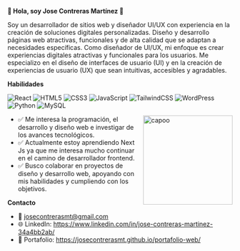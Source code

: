 **👋 Hola, soy Jose Contreras Martínez 🌱**
  
  Soy un desarrollador de sitios web y diseñador UI/UX con experiencia en la creación de soluciones digitales personalizadas. Diseño y desarrollo páginas web atractivas, funcionales y de alta calidad que se adaptan a necesidades específicas.
  Como diseñador de UI/UX, mi enfoque es crear experiencias digitales atractivas y funcionales para los usuarios. Me especializo en el diseño de interfaces de usuario (UI) y en la creación de experiencias de usuario (UX) que sean intuitivas, accesibles y agradables.

**Habilidades**

![React](https://img.shields.io/badge/react-%2320232a.svg?style=for-the-badge&logo=react&logoColor=%2361DAFB)
![HTML5](https://img.shields.io/badge/html5-%23E34F26.svg?style=for-the-badge&logo=html5&logoColor=white)
![CSS3](https://img.shields.io/badge/css3-%231572B6.svg?style=for-the-badge&logo=css3&logoColor=white)
![JavaScript](https://img.shields.io/badge/javascript-%23323330.svg?style=for-the-badge&logo=javascript&logoColor=%23F7DF1E)
![TailwindCSS](https://img.shields.io/badge/tailwindcss-%2338B2AC.svg?style=for-the-badge&logo=tailwind-css&logoColor=white)
![WordPress](https://img.shields.io/badge/WordPress-%23117AC9.svg?style=for-the-badge&logo=WordPress&logoColor=white)
![Python](https://img.shields.io/badge/python-3670A0?style=for-the-badge&logo=python&logoColor=ffdd54)
![MySQL](https://img.shields.io/badge/mysql-4479A1.svg?style=for-the-badge&logo=mysql&logoColor=white)

<img align="right" width="200px" alt="capoo" src="https://i.pinimg.com/originals/2c/27/d1/2c27d1186016923c8ebca12d9246dc16.gif" />

  
- ✅ Me interesa la programación, el desarrollo y diseño web e investigar de los avances tecnológicos. 
- ✅ Actualmente estoy aprendiendo Next Js ya que me interesa mucho continuar en el camino de desarrollador frontend.
- ✅ Busco colaborar en proyectos de diseño y desarrollo web, apoyando con mis habilidades y cumpliendo con los objetivos.

**Contacto** 
- 📧 josecontrerasmt@gmail.com
- 🌐 LinkedIn: https://www.linkedin.com/in/jose-contreras-martinez-34a4bb2ab/
- 💼 Portafolio: https://josecontrerasmt.github.io/portafolio-web/
